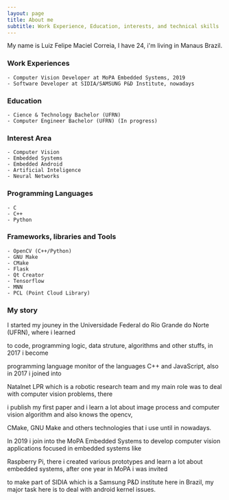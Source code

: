 ```yaml
---
layout: page
title: About me
subtitle: Work Experience, Education, interests, and technical skills
---
```


My name is Luiz Felipe Maciel Correia, I have 24, i'm living in Manaus Brazil.
    
### Work Experiences

    - Computer Vision Developer at MoPA Embedded Systems, 2019
    - Software Developer at SIDIA/SAMSUNG P&D Institute, nowadays

### Education

    - Cience & Technology Bachelor (UFRN)
    - Computer Engineer Bachelor (UFRN) (In progress)

### Interest Area

    - Computer Vision
    - Embedded Systems
    - Embedded Android
    - Artificial Inteligence
    - Neural Networks

### Programming Languages

    - C
    - C++
    - Python

### Frameworks, libraries and Tools

    - OpenCV (C++/Python)
    - GNU Make
    - CMake
    - Flask
    - Qt Creator
    - Tensorflow
    - MNN
    - PCL (Point Cloud Library)
    
### My story

I started my jouney in the  Universidade Federal do Rio Grande do Norte (UFRN), where i learned

to code, programming logic, data struture, algorithms and other stuffs, in 2017 i become

programming language monitor of the languages C++ and JavaScript, also in 2017 i joined into

Natalnet LPR which is a robotic research team and my main role was to deal with computer vision problems, there

i publish my first paper and i learn a lot about image process and computer vision algorithm and also knows the opencv,

CMake, GNU Make and others technologies that i use until in nowadays.

In 2019 i join into the MoPA Embedded Systems to develop computer vision applications focused in embedded systems like

Raspberry Pi, there i created various prototypes and learn a lot about embedded systems, after one year in MoPA i was invited

to make part of SIDIA which is a Samsung P&D institute here in Brazil, my major task here is to deal with android kernel issues.

